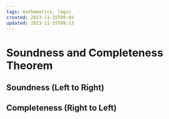 ```yaml
---
tags: mathematics, logic
created: 2023-11-15T09:03
updated: 2023-11-15T09:13
---
```


# Soundness and Completeness Theorem

## Soundness (Left to Right)

## Completeness (Right to Left)
